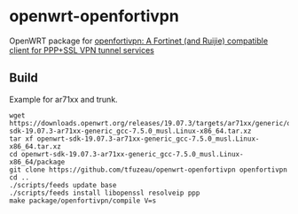 # openwrt-openfortivpn
OpenWRT package for [openfortivpn: A Fortinet (and Ruijie) compatible client for PPP+SSL VPN tunnel services](https://github.com/adrienverge/openfortivpn)

## Build
Example for ar71xx and trunk.
```
wget https://downloads.openwrt.org/releases/19.07.3/targets/ar71xx/generic/openwrt-sdk-19.07.3-ar71xx-generic_gcc-7.5.0_musl.Linux-x86_64.tar.xz
tar xf openwrt-sdk-19.07.3-ar71xx-generic_gcc-7.5.0_musl.Linux-x86_64.tar.xz
cd openwrt-sdk-19.07.3-ar71xx-generic_gcc-7.5.0_musl.Linux-x86_64/package
git clone https://github.com/tfuzeau/openwrt-openfortivpn openfortivpn
cd ..
./scripts/feeds update base
./scripts/feeds install libopenssl resolveip ppp
make package/openfortivpn/compile V=s
```
